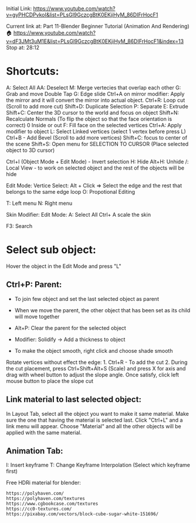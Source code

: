 Initial Link:
https://www.youtube.com/watch?v=gyPHCDPvkoI&list=PLsGl9GczcgBtK0EKjiHyM_86DIFrHocF1

Current link at:
Part 11-Blender Beginner Tutorial (Animation And Rendering) 🏠
https://www.youtube.com/watch?v=dF3JMt3uM1E&list=PLsGl9GczcgBtK0EKjiHyM_86DIFrHocF1&index=13
Stop at: 28:12

# Shortcuts:

A: Select All
AA: Deselect
M: Merge vertecies that overlap each other
G: Grab and move
Double Tap G: Edge slide
Ctrl+A on mirror modifier: Apply the mirror and it will convert the mirror into actual object.
Ctrl+R: Loop cut (Scroll to add more cut)
Shift+D: Duplicate Selection
P: Separate
E: Extrude
Shift+C: Center the 3D cursor to the world and focus on object
Shift+N: Recalculate Normals (To flip the object so that the face orientation is correct) 0 Inside or out
F: Fill face on the selected vertices
Ctrl+A: Apply modifier to object
L: Select Linked vertices (select 1 vertex before press L)
Ctrl+B - Add Bevel (Scroll to add more vertices)
Shift+C: focus to center of the scene
Shift+S: Open menu for SELECTION TO CURSOR (Place selected object to 3D cursor)

Ctrl+I (Object Mode + Edit Mode) - Invert selection
H: Hide
Alt+H: Unhide
/: Local View - to work on selected object and the rest of the objects will be hide

Edit Mode:
Vertice Select: Alt + Click => Select the edge and the rest that belongs to the same edge loop
O: Propotional Editing

T: Left menu
N: Right menu

Skin Modifier:
Edit Mode:
A: Select All
Ctrl+ A scale the skin

F3: Search

# Select sub object:

Hover the object in the Edit Mode and press "L"

## Ctrl+P: Parent:

- To join few object and set the last selected object as parent
- When we move the parent, the other object that has been set as its child will move together
- Alt+P: Clear the parent for the selected object

- Modifier: Solidify -> Add a thickness to object
- To make the object smooth, right click and choose shade smooth

Rotate vertices without effect the edge: 1. Ctrl+R - To add the cut 2. During the cut placement, press Ctrl+Shift+Alt+S (Scale) and press X for axis and drag with wheel button to adjust the slope angle. Once satisfy, click left mouse button to place the slope cut

## Link material to last selected object:

In Layout Tab, select all the object you want to make it same material. Make sure the one that having the material is selected last. Click "Ctrl+L" and a link menu will appear. Choose "Material" and all the other objects will be applied with the same material.

## Animation Tab:

I: Insert keyframe
T: Change Keyframe Interpolation (Select which keyframe first)

Free HDRi material for blender:

    https://polyhaven.com/
    https://polyhaven.com/textures
    https://www.cgbookcase.com/textures
    https://cc0-textures.com/
    https://pixabay.com/vectors/block-cube-sugar-white-151696/
